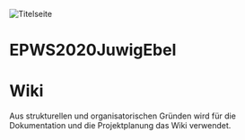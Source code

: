 
![Titelseite](https://github.com/ebelsx7/EPWS2020JuwigEbel/blob/main/Titelseite_Test.png)

# EPWS2020JuwigEbel

# Wiki 
Aus strukturellen und organisatorischen Gründen wird für die Dokumentation und die Projektplanung das Wiki verwendet. 